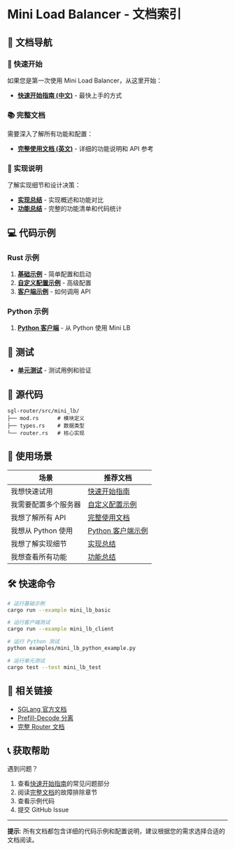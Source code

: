 # Mini Load Balancer - 文档索引

## 📖 文档导航

### 🚀 快速开始
如果您是第一次使用 Mini Load Balancer，从这里开始：
- [**快速开始指南 (中文)**](examples/QUICK_START_ZH.md) - 最快上手的方式

### 📚 完整文档
需要深入了解所有功能和配置：
- [**完整使用文档 (英文)**](examples/mini_lb_README.md) - 详细的功能说明和 API 参考

### 📝 实现说明
了解实现细节和设计决策：
- [**实现总结**](examples/MINI_LB_IMPLEMENTATION_SUMMARY.md) - 实现概述和功能对比
- [**功能总结**](../MINI_LB_FEATURE_SUMMARY.md) - 完整的功能清单和代码统计

## 💻 代码示例

### Rust 示例
1. [**基础示例**](examples/mini_lb_basic.rs) - 简单配置和启动
2. [**自定义配置示例**](examples/mini_lb_custom_config.rs) - 高级配置
3. [**客户端示例**](examples/mini_lb_client.rs) - 如何调用 API

### Python 示例
1. [**Python 客户端**](examples/mini_lb_python_example.py) - 从 Python 使用 Mini LB

## 🧪 测试
- [**单元测试**](tests/mini_lb_test.rs) - 测试用例和验证

## 📂 源代码
```
sgl-router/src/mini_lb/
├── mod.rs      # 模块定义
├── types.rs    # 数据类型
└── router.rs   # 核心实现
```

## 🎯 使用场景

| 场景 | 推荐文档 |
|-----|---------|
| 我想快速试用 | [快速开始指南](examples/QUICK_START_ZH.md) |
| 我需要配置多个服务器 | [自定义配置示例](examples/mini_lb_custom_config.rs) |
| 我想了解所有 API | [完整使用文档](examples/mini_lb_README.md) |
| 我想从 Python 使用 | [Python 客户端示例](examples/mini_lb_python_example.py) |
| 我想了解实现细节 | [实现总结](examples/MINI_LB_IMPLEMENTATION_SUMMARY.md) |
| 我想查看所有功能 | [功能总结](../MINI_LB_FEATURE_SUMMARY.md) |

## 🛠️ 快速命令

```bash
# 运行基础示例
cargo run --example mini_lb_basic

# 运行客户端测试
cargo run --example mini_lb_client

# 运行 Python 测试
python examples/mini_lb_python_example.py

# 运行单元测试
cargo test --test mini_lb_test
```

## 🔗 相关链接

- [SGLang 官方文档](https://sglang.readthedocs.io/)
- [Prefill-Decode 分离](https://sglang.readthedocs.io/en/latest/advanced_features/disaggregation.html)
- [完整 Router 文档](../README.md)

## 📞 获取帮助

遇到问题？
1. 查看[快速开始指南](examples/QUICK_START_ZH.md)的常见问题部分
2. 阅读[完整文档](examples/mini_lb_README.md)的故障排除章节
3. 查看示例代码
4. 提交 GitHub Issue

---

**提示**: 所有文档都包含详细的代码示例和配置说明，建议根据您的需求选择合适的文档阅读。
